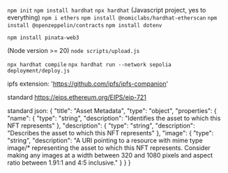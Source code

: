 `npm init`
`npm install hardhat`
`npx hardhat` (Javascript project, yes to everything)
`npm i ethers`
`npm install @nomiclabs/hardhat-etherscan`
`npm install @openzeppelin/contracts`
`npm install dotenv`

`npm install pinata-web3`

(Node version >= 20)
`node scripts/upload.js`

`npx hardhat compile`
`npx hardhat run --network sepolia deployment/deploy.js`

ipfs extension:
'https://github.com/ipfs/ipfs-companion'

standard https://eips.ethereum.org/EIPS/eip-721

standard json:
{
    "title": "Asset Metadata",
    "type": "object",
    "properties": {
        "name": {
            "type": "string",
            "description": "Identifies the asset to which this NFT represents"
        },
        "description": {
            "type": "string",
            "description": "Describes the asset to which this NFT represents"
        },
        "image": {
            "type": "string",
            "description": "A URI pointing to a resource with mime type image/* representing the asset to which this NFT represents. Consider making any images at a width between 320 and 1080 pixels and aspect ratio between 1.91:1 and 4:5 inclusive."
        }
    }
}